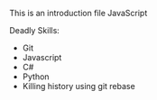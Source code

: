 This is an introduction file
JavaScript

Deadly Skills:

* Git
* Javascript
* C#
* Python
* Killing history using git rebase

